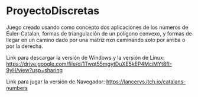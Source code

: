 # ProyectoDiscretas

Juego creado usando como concepto dos aplicaciones de los números de Euler-Catalan, formas de triangulación de un polígono convexo, y formas de llegar en un camino dado por una matriz nxn caminando solo por arriba o por la derecha. 

Link para descargar la versión de Windows y la versión de Linux:
https://drive.google.com/file/d/1Twqt55mgytDuXE5kEP4MciMYt8fI-9yH/view?usp=sharing

Link para jugar la versión de Navegador:
https://lancervs.itch.io/catalans-numbers
